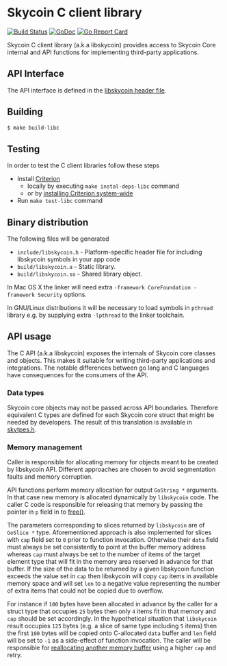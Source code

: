 
# Skycoin C client library

[![Build Status](https://travis-ci.org/skycoin/skycoin.svg)](https://travis-ci.org/skycoin/skycoin)
[![GoDoc](https://godoc.org/github.com/skycoin/skycoin?status.svg)](https://godoc.org/github.com/skycoin/skycoin)
[![Go Report Card](https://goreportcard.com/badge/github.com/skycoin/skycoin)](https://goreportcard.com/report/github.com/skycoin/skycoin)

Skycoin C client library (a.k.a libskycoin) provides access to Skycoin Core
internal and API functions for implementing third-party applications.

## API Interface

The API interface is defined in the [libskycoin header file](/include/libskycoin.h).

## Building

```sh
$ make build-libc
```

## Testing

In order to test the C client libraries follow these steps

- Install [Criterion](https://github.com/Snaipe/Criterion)
  * locally by executing `make instal-deps-libc` command
  * or by [installing Criterion system-wide](https://github.com/Snaipe/Criterion#packages)
- Run `make test-libc` command

## Binary distribution

The following files will be generated

- `include/libskycoin.h` - Platform-specific header file for including libskycoin symbols in your app code
- `build/libskycoin.a` - Static library.
- `build/libskycoin.so` - Shared library object.

In Mac OS X the linker will need extra `-framework CoreFoundation -framework Security`
options.

In GNU/Linux distributions it will be necessary to load symbols in `pthread`
library e.g. by supplying extra `-lpthread` to the linker toolchain.


## API usage

The C API (a.k.a libskycoin) exposes the internals of Skycoin core
classes and objects. This makes it suitable for writing third-party
applications and integrations. The notable differences between go lang
and C languages have consequences for the consumers of the API.

### Data types

Skycoin core objects may not be passed across API boundaries. Therefore
equivalent C types are defined for each Skycoin core struct that
might be needed by developers. The result of this translation is
available in [skytpes.h](../../include/skytypes.h).

### Memory management

Caller is responsible for allocating memory for objects meant to be
created by libskycoin API. Different approaches are chosen to avoid
segmentation faults and memory corruption.

API functions perform memory allocation for output `GoString *` arguments.
In that case new memory is allocated dynamically by `libskycoin` code.
The caller C code is responsible for releasing that memory by passing the pointer
in `p` field in to [free()](http://en.cppreference.com/w/c/memory/free).

The parameters corresponding to slices returned by `libskycoin` are
of `GoSlice *` type. Aforementioned approach is also implemented for slices
with `cap` field set to `0` prior to function invocation.
Otherwise their `data` field must always be
set consistently to point at the buffer memory address whereas
`cap` must always be set to the number of items of the
target element type that will fit in the memory
area reserved in advance for that buffer. If the size of the data
to be returned by a given libskycoin function exceeds the value
set in `cap` then libskycoin will copy `cap` items in available
memory space and will set `len` to a negative value representing
the number of extra items that could not be copied due to
overflow.

For instance if `100` bytes have been allocated in advance
by the caller for a struct type that occupies `25` bytes then only
`4` items fit in that memory and `cap` should be set accordingly.
In the hypothetical situation that `libskycoin` result occupies
`125` bytes (e.g. a slice of same type including `5` items) then
the first `100` bytes will be copied onto C-allocated `data` buffer
and `len` field will be set to `-1` as a side-effect of function
invocation. The caller will be responsible for
[reallocating another memory buffer](http://en.cppreference.com/w/c/memory/realloc)
using a higher `cap` and retry.

